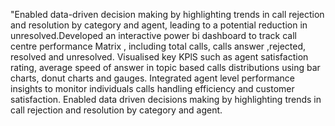 "Enabled data-driven decision making by highlighting trends in call rejection and resolution by category and agent, leading to a potential reduction in unresolved.Developed an interactive power bi dashboard to track call centre performance Matrix , including total calls, calls answer ,rejected, resolved and unresolved.
Visualised key KPlS such as agent satisfaction rating, average speed of answer in topic based calls distributions using bar charts, donut charts and gauges.
Integrated agent level performance insights to monitor individuals calls handling efficiency and customer satisfaction.
Enabled data driven decisions making by highlighting trends in call rejection and resolution by category and agent.
